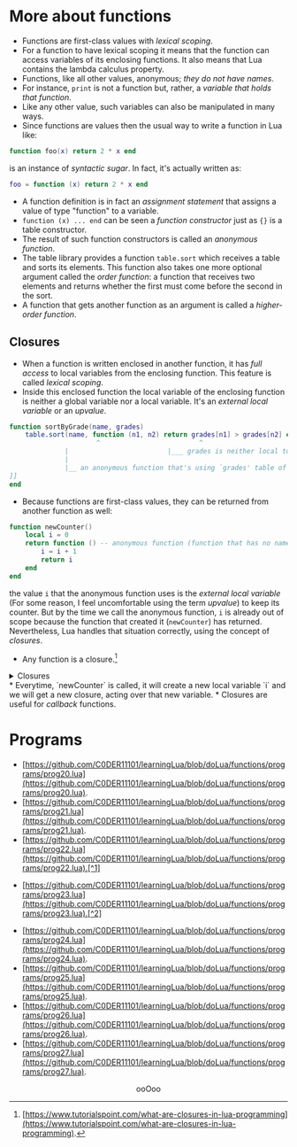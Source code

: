 # More about functions

* Functions are first-class values with <em>lexical scoping</em>.
* For a function to have lexical scoping it means that the function can access variables of its enclosing functions. It also means that Lua contains the lambda calculus property.
* Functions, like all other values, anonymous; <em>they do not have names</em>.
* For instance, `print` is not a function but, rather, a <em>variable that holds that function</em>.
* Like any other value, such variables can also be manipulated in many ways.
* Since functions are values then the usual way to write a function in Lua like:<br>
```lua
function foo(x) return 2 * x end
```
is an instance of <em>syntactic sugar</em>. In fact, it's actually written as:<br>
```lua
foo = function (x) return 2 * x end
```
* A function definition is in fact an <em>assignment statement</em> that assigns a value of type "function" to a variable.
* `function (x) ... end` can be seen a <em>function constructor</em> just as `{}` is a table constructor.
* The result of such function constructors is called an <em>anonymous function</em>.
* The table library provides a function `table.sort` which receives a table and sorts its elements. This function also takes one more optional argument called the <em>order function</em>: a function that receives two elements and returns whether the first must come before the second in the sort.
* A function that gets another function as an argument is called a <em>higher-order function</em>.

## Closures

* When a function is written enclosed in another function, it has <em>full access</em> to local variables from the enclosing function. This feature is called <em>lexical scoping</em>.
* Inside this enclosed function the local variable of the enclosing function is neither a global variable nor a local variable. It's an <em>external local variable</em> or an <em>upvalue</em>.<br>
```lua
function sortByGrade(name, grades)
	table.sort(name, function (n1, n2) return grades[n1] > grades[n2] end) --[[
	                  ^                         ^
			  |                         |___ grades is neither local to this anonymous function nor it's global to it, it's an external local variable to this function
			  |
			  |__ an anonymous function that's using `grades' table of sortByGrade
]]
end
```
* Because functions are first-class values, they can be returned from another function as well:<br>
```lua
function newCounter()
	local i = 0
	return function () -- anonymous function (function that has no name)
		i = i + 1
		return i
	end
end
```
the value `i` that the anonymous function uses is the <em>external local variable</em> (For some reason, I feel uncomfortable using the term <em>upvalue</em>) to keep its counter. But by the time we call the anonymous function, `i` is already out of scope because the function that created it (`newCounter`) has returned. Nevertheless, Lua handles that situation correctly, using the concept of <em>closures</em>.
* Any function is a closure.[^3]
[^3]: [https://www.tutorialspoint.com/what-are-closures-in-lua-programming](https://www.tutorialspoint.com/what-are-closures-in-lua-programming).

<details>
<summary>Closures</summary>
I am linking the following resources that I used to understand about closures. I don't know how much I have understood it but still these links helped me get a rough idea about how closures work.

* [https://stackoverflow.com/a/6935877](https://stackoverflow.com/a/6935877).

Consider the following Lua program (which I have taken from the link above):<br>
```lua
function createTable()
	return {}
end
```
This function basically returns an empty table constructor when it is called as:<br>
```lua
tableA = createTable()
tableB = createTable()
```
But here `tableA` and `tableB` are two different tables, even though they are referring to an emtpy table, but those two are different empty tables. This means that a function returning an anonymous function won't return the same anonymous function everytime it is called (the returned anonymous function will have different addresses).

* [https://stackoverflow.com/a/6936015](https://stackoverflow.com/a/6936015).
	* [https://en.wikipedia.org/wiki/Closure_(computer_programming)](https://en.wikipedia.org/wiki/Closure_(computer_programming)).
	* [https://en.wikipedia.org/wiki/Closure_(computer_programming)#Implementation_and_theory](https://en.wikipedia.org/wiki/Closure_(computer_programming)#Implementation_and_theory).
* [https://stigmax.gitbook.io/lua-guide/concepts/closures](https://stigmax.gitbook.io/lua-guide/concepts/closures).
* [https://www.reddit.com/r/learnjavascript/comments/1auj4pr/lexical_environment_execution_context_and_other/?utm_source=share&utm_medium=web3x&utm_name=web3xcss&utm_term=1&utm_content=share_button](https://www.reddit.com/r/learnjavascript/comments/1auj4pr/lexical_environment_execution_context_and_other/?utm_source=share&utm_medium=web3x&utm_name=web3xcss&utm_term=1&utm_content=share_button) &rarr; from here I only took the fairly simple definition of _lexical environment_:<br>
> the Lexical Environment is the structure that actually stores local variables and functions.
* [https://personal.utdallas.edu/~gupta/courses/apl/lambda.pdf](https://personal.utdallas.edu/~gupta/courses/apl/lambda.pdf) &rarr; from here I understood about lambda calculus (only about functions, expressions, free variables and bound variables, didn't go any further than that).
* [https://ignore.pl/environments_in_lua_5_2_and_beyond.html](https://ignore.pl/environments_in_lua_5_2_and_beyond.html).<br>
Consider the following program (again, taken from the link above):<br>
```lua
function a()
	local x = 0
	function b()
		x = x + 1
		print(x)
	end

	return b
end
```
`a` returns the function `b`, so expressions like this:<br>
```lua
c1 = a()
c1()
c1()
c1()
```
will result in displaying the numbers<br> <code>1</code><br><code>2</code><br><code>3</code><br>
Now, as per what I have understood, the non-local variable `x` in function `b` is <a href="https://en.wikipedia.org/wiki/Name_binding"><em>bound</em></a> to the corresponding variable `x` in the lexical environment of the function `a` at the time closure `b` is created. So, when the closure is entered at a later time, possibly with a different lexical environment, the function `b` is executed with its non-local variables referring to the ones captured by the closure and not the current environment.

</details>
* Everytime, `newCounter` is called, it will create a new local variable `i` and we will get a new closure, acting over that new variable.
* Closures are useful for <em>callback</em> functions.

# Programs

* [https://github.com/C0DER11101/learningLua/blob/doLua/functions/programs/prog20.lua](https://github.com/C0DER11101/learningLua/blob/doLua/functions/programs/prog20.lua).
* [https://github.com/C0DER11101/learningLua/blob/doLua/functions/programs/prog21.lua](https://github.com/C0DER11101/learningLua/blob/doLua/functions/programs/prog21.lua).
* [https://github.com/C0DER11101/learningLua/blob/doLua/functions/programs/prog22.lua](https://github.com/C0DER11101/learningLua/blob/doLua/functions/programs/prog22.lua).[^1]
[^1]: [https://www.tutorialspoint.com/sort-function-in-lua-programming](https://www.tutorialspoint.com/sort-function-in-lua-programming).
* [https://github.com/C0DER11101/learningLua/blob/doLua/functions/programs/prog23.lua](https://github.com/C0DER11101/learningLua/blob/doLua/functions/programs/prog23.lua).[^2]
[^2]: [https://gist.github.com/fnky/458719343aabd01cfb17a3a4f7296797#cursor-controls](https://gist.github.com/fnky/458719343aabd01cfb17a3a4f7296797#cursor-controls), [https://gist.github.com/fnky/458719343aabd01cfb17a3a4f7296797#erase-functions](https://gist.github.com/fnky/458719343aabd01cfb17a3a4f7296797#erase-functions), [https://www.codecademy.com/resources/docs/lua/strings/format](https://www.codecademy.com/resources/docs/lua/strings/format).
* [https://github.com/C0DER11101/learningLua/blob/doLua/functions/programs/prog24.lua](https://github.com/C0DER11101/learningLua/blob/doLua/functions/programs/prog24.lua).
* [https://github.com/C0DER11101/learningLua/blob/doLua/functions/programs/prog25.lua](https://github.com/C0DER11101/learningLua/blob/doLua/functions/programs/prog25.lua).
* [https://github.com/C0DER11101/learningLua/blob/doLua/functions/programs/prog26.lua](https://github.com/C0DER11101/learningLua/blob/doLua/functions/programs/prog26.lua).
* [https://github.com/C0DER11101/learningLua/blob/doLua/functions/programs/prog27.lua](https://github.com/C0DER11101/learningLua/blob/doLua/functions/programs/prog27.lua).

<p align="center">
ooOoo
</p>
